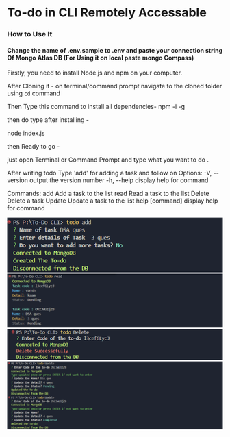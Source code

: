 <h1>To-do in CLI Remotely Accessable </h1>
<h3> How to Use It </h3>
<h4> Change the name of .env.sample to .env and paste your connection string Of Mongo Atlas DB (For Using it on local paste mongo Compass) </h4>
Firstly, you need to install Node.js and npm on your computer.

After Cloning it - 
on terminal/command prompt navigate to the cloned folder  using `cd` command 

Then Type this command to install all dependencies- 
npm -i -g

then do type after installing - 

node index.js

then Ready to go -

just open Terminal  or Command Prompt and type what you want to do .


After writing todo 
Type 'add' for adding a task and follow on
Options:
  -V, --version   output the version number
  -h, --help      display help for command

Commands:
  add             Add  a task to the list
  read            Read  a task to the list
  Delete          Delete a task
  Update          Update a task to the list
  help [command]  display help for command

![alt text](image.png)
![alt text](image-1.png)
![alt text](image-2.png)
![alt text](image-3.png)